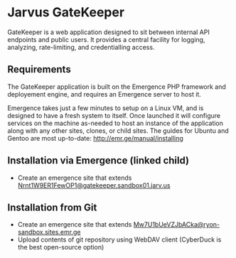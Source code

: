 # Jarvus GateKeeper

GateKeeper is a web application designed to sit between internal API endpoints and public users.
It provides a central facility for logging, analyzing, rate-limiting, and credentialling access.

## Requirements
The GateKeeper application is built on the Emergence PHP framework and deployement engine, and requires an Emergence server to host it.

Emergence takes just a few minutes to setup on a Linux VM, and is designed to have a fresh system to itself. Once launched
it will configure services on the machine as-needed to host an instance of the application along with any other
sites, clones, or child sites. The guides for Ubuntu and Gentoo are most up-to-date: http://emr.ge/manual/installing

## Installation via Emergence (linked child)
-  Create an emergence site that extends Nrnt1W9ER1FewOP1@gatekeeper.sandbox01.jarv.us

## Installation from Git
-  Create an emergence site that extends Mw7U1bUeVZJbACka@ryon-sandbox.sites.emr.ge
-  Upload contents of git repository using WebDAV client (CyberDuck is the best open-source option)
